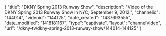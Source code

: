 {
    "title": "DKNY Spring 2013 Runway Show",
    "description": "Video of the DKNY Spring 2013 Runway Show in NYC, September 9, 2012.",
    "channelid": "144014",
    "videoid": "144125",
    "date_created": "1437693555",
    "date_modified": "1418181167",
    "type": "captivate",
    "layout": "channelVideo",
    "url": "\/dkny-tv\/dkny-spring-2013-runway-show\/144014-144125"
}